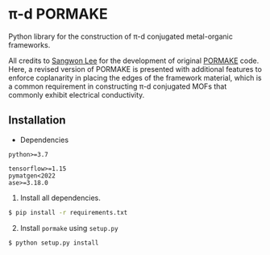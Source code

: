 # π-d PORMAKE

Python library for the construction of π-d conjugated metal-organic frameworks.

All credits to [Sangwon Lee](https://github.com/Sangwon91) for the development of original [PORMAKE](https://github.com/Sangwon91/PORMAKE) code. Here, a revised version of PORMAKE is presented with additional features to enforce coplanarity in placing the edges of the framework material, which is a common requirement in constructing π-d conjugated MOFs that commonly exhibit electrical conductivity.

## Installation
* Dependencies

```
python>=3.7
```

```
tensorflow>=1.15
pymatgen<2022
ase>=3.18.0
```

1. Install all dependencies.

```bash
$ pip install -r requirements.txt
```

2. Install `pormake` using `setup.py`

```bash
$ python setup.py install
```
